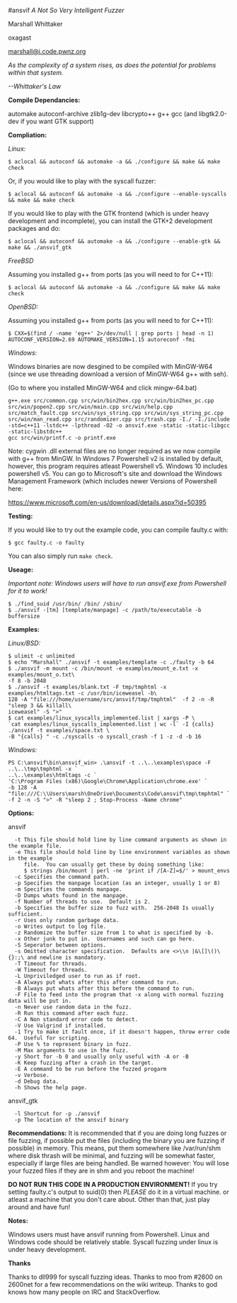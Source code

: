 #ansvif
*A Not So Very Intelligent Fuzzer*

Marshall Whittaker

oxagast

marshall@i.code.pwnz.org

*As the complexity of a system rises, as does the potential for problems within that system.*

*--Whittaker's Law*


**Compile Dependancies:**

automake autoconf-archive zlib1g-dev libcrypto++  g++ gcc (and libgtk2.0-dev if you want GTK support)

**Compliation:**

*Linux:*
```
$ aclocal && autoconf && automake -a && ./configure && make && make check
```
Or, if you would like to play with the syscall fuzzer:
```
$ aclocal && autoconf && automake -a && ./configure --enable-syscalls && make && make check
```
If you would like to play with the GTK frontend (which is under heavy development and incomplete), you can install the GTK+2 development packages and do:
```
$ aclocal && autoconf && automake -a && ./configure --enable-gtk && make && ./ansvif_gtk
```
*FreeBSD*

Assuming you installed g++ from ports (as you will need to for C++11):

```
$ aclocal && autoconf && automake -a && ./configure && make && make check
```

*OpenBSD:*

Assuming you installed g++ from ports (as you will need to for C++11):

```
$ CXX=$(find / -name 'eg++' 2>/dev/null | grep ports | head -n 1) AUTOCONF_VERSION=2.69 AUTOMAKE_VERSION=1.15 autoreconf -fmi
```
*Windows:*

Windows binaries are now desgined to be compiled with MinGW-W64 (since we use threading download
a version of MinGW-W64 g++ with seh).

(Go to where you installed MinGW-W64 and click mingw-64.bat)

```
g++.exe src/common.cpp src/win/bin2hex.cpp src/win/bin2hex_pc.cpp src/win/popen2.cpp src/win/main.cpp src/win/help.cpp src/match_fault.cpp src/win/sys_string.cpp src/win/sys_string_pc.cpp src/win/man_read.cpp src/randomizer.cpp src/trash.cpp -I./ -I./include -std=c++11 -lstdc++ -lpthread -O2 -o ansvif.exe -static -static-libgcc -static-libstdc++
gcc src/win/printf.c -o printf.exe
```


Note: cygwin .dll external files are no longer required as we now compile with g++ from MinGW.
In Windows 7 Powershell v2 is installed by default, however, this program requires atleast 
Powershell v5.  Windows 10 includes powershell v5.  You can go to Microsoft's site and download
the Windows Management Framework (which includes newer Versions of Powershell here: 

https://www.microsoft.com/en-us/download/details.aspx?id=50395

**Testing:**

If you would like to try out the example code, you can compile faulty.c with:
```
$ gcc faulty.c -o faulty
```
You can also simply run `make check`.

**Useage:**

*Important note: Windows users will have to run ansvif.exe from Powershell for it to work!*

```
$ ./find_suid /usr/bin/ /bin/ /sbin/
$ ./ansvif -[tm] [template/manpage] -c /path/to/executable -b buffersize
```
**Examples:**

*Linux/BSD:*
```
$ ulimit -c unlimited
$ echo "Marshall" ./ansvif -t examples/template -c ./faulty -b 64
$ ./ansvif -m mount -c /bin/mount -e examples/mount_e.txt -x examples/mount_o.txt\
-f 8 -b 2048
$ ./ansvif -t examples/blank.txt -F tmp/tmphtml -x examples/htmltags.txt -c /usr/bin/iceweasel -b\
128 -A "file:///home/username/src/ansvif/tmp/tmphtml"  -f 2 -n -R "sleep 3 && killall\
iceweasel" -S ">"
$ cat examples/linux_syscalls_implemented.list | xargs -P \
`cat examples/linux_syscalls_implemented.list | wc -l` -I {calls} ./ansvif -t examples/space.txt \
-B "{calls} " -c ./syscalls -o syscall_crash -f 1 -z -d -b 16
```

*Windows:*
```
PS C:\ansvif\bin\ansvif_win> .\ansvif -t ..\..\examples\space -F ..\..\tmp\tmphtml -x `
..\..\examples\htmltags -c `
'C:\Program Files (x86)\Google\Chrome\Application\chrome.exe' `
-b 128 -A "file:///C:\\Users\marsh\OneDrive\Documents\Code\ansvif\tmp\tmphtml" `
-f 2 -n -S ">" -R "sleep 2 ; Stop-Process -Name chrome"
```

**Options:**

ansvif

```
  -t This file should hold line by line command arguments as shown in the example file.
  -e This file should hold line by line environment variables as shown in the example
     file.  You can usually get these by doing something like:
     $ strings /bin/mount | perl -ne 'print if /[A-Z]=$/' > mount_envs
  -c Specifies the command path.
  -p Specifies the manpage location (as an integer, usually 1 or 8)
  -m Specifies the commands manpage.
  -D Dumps whats found in the manpage.
  -f Number of threads to use.  Default is 2.
  -b Specifies the buffer size to fuzz with.  256-2048 Is usually sufficient.
  -r Uses only random garbage data.
  -o Writes output to log file.
  -z Randomize the buffer size from 1 to what is specified by -b.
  -x Other junk to put in.  Usernames and such can go here.
  -S Seperator between options.
  -s Omitted character specification.  Defaults are <>\\n |&\[]\()\{}:;\ and newline is mandatory.
  -T Timeout for threads.
  -W Timeout for threads.
  -L Unpriviledged user to run as if root.
  -A Always put whats after this after command to run.
  -B Always put whats after this before the command to run.
  -F File to feed into the program that -x along with normal fuzzing data will be put in.
  -n Never use random data in the fuzz.
  -R Run this command after each fuzz.
  -C A Non standard error code to detect.
  -V Use Valgrind if installed.
  -1 Try to make it fault once, if it doesn't happen, throw error code 64.  Useful for scripting.
  -P Use % to represent binary in fuzz.
  -M Max arguments to use in the fuzz.
  -y Short for -b 0 and usually only useful with -A or -B
  -K Keep fuzzing after a crash in the target.
  -E A command to be run before the fuzzed progarm
  -v Verbose.
  -d Debug data.
  -h Shows the help page.
```
ansvif_gtk

```
  -l Shortcut for -p ./ansvif
  -p The location of the ansvif binary
```

**Recommendations:**
It is recommended that if you are doing long fuzzes or file fuzzing, if possible
put the files (including the binary you are fuzzing if possible) in memory.
This means, put them somewhere like /var/run/shm where disk thrash will be
minimal, and fuzzing will be somewhat faster, especially if large files are being
handled.  Be warned however: You will lose your fuzzed files if they are in shm
and you reboot the machine!

**DO NOT RUN THIS CODE IN A PRODUCTION ENVIRONMENT!**
If you try setting faulty.c's output to suid(0) then *PLEASE* do it in a virtual machine.
or atleast a machine that you don't care about.
Other than that, just play around and have fun!


**Notes:**

Windows users must have ansvif running from Powershell.
Linux and Windows code should be relatively stable.
Syscall fuzzing under linux is under heavy development.


**Thanks**

Thanks to dll999 for syscall fuzzing ideas.
Thanks to moo from #2600 on 2600net for a few recommendations on the wiki writeup.
Thanks to god knows how many people on IRC and StackOverflow.
